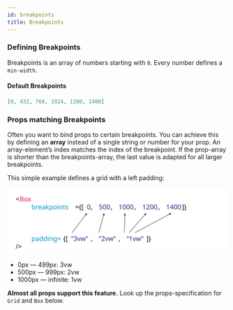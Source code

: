 ```yaml
---
id: breakpoints
title: Breakpoints
---
```


### Defining Breakpoints

Breakpoints is an array of numbers starting with `0`.
Every number defines a `min-width`.

#### Default Breakpoints
```json
[0, 432, 768, 1024, 1200, 1400]
```

### Props matching Breakpoints

Often you want to bind props to certain breakpoints.
You can achieve this by defining an **array** instead of a single string or number for your prop.
An array-element’s index matches the index of the breakpoint.
If the prop-array is shorter than the breakpoints-array, the last value is adapted for all larger breakpoints.

This simple example defines a grid with a left padding:

![Graphic to illustrate how the elements of an props-array match breakpoints.](/breakpoints.svg)

- 0px — 499px: 3vw
- 500px — 999px: 2vw
- 1000px — infinite: 1vw

**Almost all props support this feature.**
Look up the props-specification for `Grid` and `Box` below.
